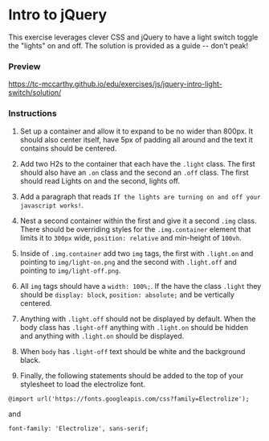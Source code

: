 # Intro to jQuery

This exercise leverages clever CSS and jQuery to have a light switch toggle the "lights" on and off. The solution is provided as a guide -- don't peak!

### Preview

<https://tc-mccarthy.github.io/edu/exercises/js/jquery-intro-light-switch/solution/>

### Instructions

1.  Set up a container and allow it to expand to be no wider than 800px. It should also center itself, have 5px of padding all around and the text it contains should be centered.

2.  Add two H2s to the container that each have the `.light` class. The first should also have an `.on` class and the second an `.off` class. The first should read Lights on and the second, lights off.

3.  Add a paragraph that reads `If the lights are turning on and off your javascript works!`.

4.  Nest a second container within the first and give it a second `.img` class. There should be overriding styles for the `.img.container` element that limits it to `300px` wide, `position: relative` and min-height of `100vh`.

5.  Inside of `.img.container` add two `img` tags, the first with `.light.on` and pointing to `img/light-on.png` and the second with `.light.off` and pointing to `img/light-off.png`.

6.  All `img` tags should have a `width: 100%;`. If the have the class `.light` they should be `display: block`, `position: absolute;` and be vertically centered.

7.  Anything with `.light.off` should not be displayed by default. When the body class has `.light-off` anything with `.light.on` should be hidden and anything with `.light.on` should be displayed.

8.  When `body` has `.light-off` text should be white and the background black.

9.  Finally, the following statements should be added to the top of your stylesheet to load the electrolize font.

`@import url('https://fonts.googleapis.com/css?family=Electrolize');`

and

`font-family: 'Electrolize', sans-serif;`
